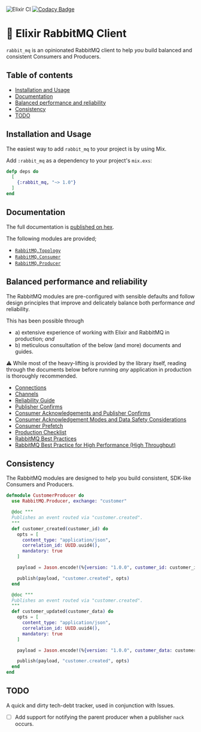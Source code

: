 ![Elixir CI](https://github.com/hqoss/rabbit_mq/workflows/Elixir%20CI/badge.svg)
[![Codacy Badge](https://api.codacy.com/project/badge/Grade/d8c50db737fe4b9bae614e2d06710443)](https://www.codacy.com/gh/hqoss/rabbit_mq?utm_source=github.com&utm_medium=referral&utm_content=hqoss/rabbit_mq&utm_campaign=Badge_Grade)

# 🐇 Elixir RabbitMQ Client

`rabbit_mq` is an opinionated RabbitMQ client to help _you_ build balanced and consistent Consumers and Producers.

## Table of contents

-   [Installation and Usage](#installation-and-usage)
-   [Documentation](#documentation)
-   [Balanced performance and reliability](#balanced-performance-and-reliability)
-   [Consistency](#consistency)
-   [TODO](#todo)

## Installation and Usage

The easiest way to add `rabbit_mq` to your project is by using Mix.

Add `:rabbit_mq` as a dependency to your project's `mix.exs`:

```elixir
defp deps do
  [
    {:rabbit_mq, "~> 1.0"}
  ]
end
```

## Documentation

The full documentation is [published on hex](https://hexdocs.pm/rabbit_mq/).

The following modules are provided;

-   [`RabbitMQ.Topology`](https://hexdocs.pm/rabbit_mq/RabbitMQ.Topology.html)
-   [`RabbitMQ.Consumer`](https://hexdocs.pm/rabbit_mq/RabbitMQ.Consumer.html)
-   [`RabbitMQ.Producer`](https://hexdocs.pm/rabbit_mq/RabbitMQ.Producer.html)

## Balanced performance and reliability

The RabbitMQ modules are pre-configured with sensible defaults and follow design principles that improve and delicately balance both performance _and_ reliability.

This has been possible through

-   a) extensive experience of working with Elixir and RabbitMQ in production; _and_
-   b) meticulous consultation of the below (and more) documents and guides.

⚠️ While most of the heavy-lifting is provided by the library itself, reading through the documents below before running _any_ application in production is thoroughly recommended.

-   [Connections](https://www.rabbitmq.com/connections.html)
-   [Channels](https://www.rabbitmq.com/channels.html)
-   [Reliability Guide](https://www.rabbitmq.com/reliability.html)
-   [Publisher Confirms](https://www.rabbitmq.com/confirms.html#publisher-confirms)
-   [Consumer Acknowledgements and Publisher Confirms](https://www.rabbitmq.com/confirms.html)
-   [Consumer Acknowledgement Modes and Data Safety Considerations](https://www.rabbitmq.com/confirms.html#acknowledgement-modes)
-   [Consumer Prefetch](https://www.rabbitmq.com/consumer-prefetch.html)
-   [Production Checklist](https://www.rabbitmq.com/production-checklist.html)
-   [RabbitMQ Best Practices](https://www.cloudamqp.com/blog/2017-12-29-part1-rabbitmq-best-practice.html)
-   [RabbitMQ Best Practice for High Performance (High Throughput)](https://www.cloudamqp.com/blog/2018-01-08-part2-rabbitmq-best-practice-for-high-performance.html)

## Consistency

The RabbitMQ modules are designed to help you build consistent, SDK-like Consumers and Producers.

```elixir
defmodule CustomerProducer do
  use RabbitMQ.Producer, exchange: "customer"

  @doc """
  Publishes an event routed via "customer.created".
  """
  def customer_created(customer_id) do
    opts = [
      content_type: "application/json",
      correlation_id: UUID.uuid4(),
      mandatory: true
    ]

    payload = Jason.encode!(%{version: "1.0.0", customer_id: customer_id})

    publish(payload, "customer.created", opts)
  end

  @doc """
  Publishes an event routed via "customer.created".
  """
  def customer_updated(customer_data) do
    opts = [
      content_type: "application/json",
      correlation_id: UUID.uuid4(),
      mandatory: true
    ]

    payload = Jason.encode!(%{version: "1.0.0", customer_data: customer_data})

    publish(payload, "customer.created", opts)
  end
end
```

## TODO

A quick and dirty tech-debt tracker, used in conjunction with Issues.

-   [ ] Add support for notifying the parent producer when a publisher `nack` occurs.
